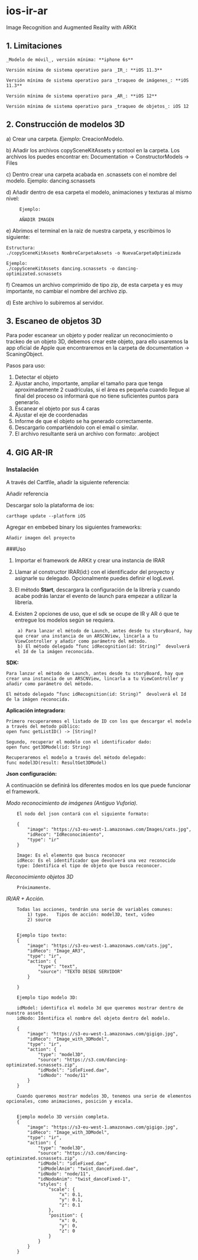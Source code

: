 # ios-ir-ar
Image Recognition and Augmented Reality with ARKit

## 1. Limitaciones

    _Modelo de móvil_, versión mínima: **iphone 6s**

    Versión mínima de sistema operativo para _IR_: **iOS 11.3**

    Versión mínima de sistema operativo para _traqueo de imágenes_: **iOS 11.3**

    Versión mínima de sistema operativo para _AR_: **iOS 12**

    Versión mínima de sistema operativo para _traqueo de objetos_: iOS 12 


## 2. Construcción de modelos 3D

a) Crear una carpeta.  *Ejemplo*: CreacionModelo.

b) Añadir los archivos copySceneKitAssets y scntool en la carpeta.
	Los archivos los puedes encontrar en: Documentation -> ConstructorModels -> Files


c) Dentro crear una carpeta acabada en .scnassets con el nombre del modelo. Ejemplo: dancing.scnassets

d) Añadir dentro de esa carpeta el modelo, animaciones y texturas al mismo nivel:

         Ejemplo:
         
         AÑADIR IMAGEN


e) Abrimos el terminal en la raiz de nuestra carpeta, y escribimos lo siguiente:

	Estructura:
	./copySceneKitAssets NombreCarpetaAssets -o NuevaCarpetaOptimizada
 
	Ejemplo:
	./copySceneKitAssets dancing.scnassets -o dancing-optimizated.scnassets


f) Creamos un archivo comprimido de tipo zip, de esta carpeta y es muy importante, no cambiar el nombre del archivo zip.

d) Este archivo lo subiremos al servidor.


## 3. Escaneo de objetos 3D

Para poder escanear un objeto y poder realizar un reconocimiento o trackeo de un objeto 3D, debemos crear este objeto, para ello usaremos la app oficial de Apple que encontraremos en la carpeta de documentation -> ScaningObject.

Pasos para uso:

1. Detectar el objeto
2. Ajustar ancho, importante, ampliar el tamaño para que tenga aproximadamente 2 cuadrículas, si el área es pequeña cuando llegue al final del proceso os informará que no tiene suficientes puntos para generarlo.
3. Escanear el objeto por sus 4 caras
4. Ajustar el eje de coordenadas
5. Informe de que el objeto se ha generado correctamente.	
6.  Descargarlo compartiéndolo con el email o similar.	
7. El archivo resultante será un archivo con formato:  .arobject



## 4. GIG AR-IR

### Instalación

A través del Cartfile, añadir la siguiente referencia:

Añadir referencia

Descargar solo la plataforma de ios:

	carthage update --platform iOS

Agregar en embebed binary los siguientes frameworks:

	Añadir imagen del proyecto

###Uso

1. Importar el framework de ARKit y crear una instancia de IRAR
2. Llamar al constructor IRAR(id:) con el identificador del proyecto y asignarle su delegado. Opcionalmente puedes definir el logLevel.
3. El método **Start**, descargara la configuración de la librería y cuando acabe podrás lanzar el evento de launch para empezar a utilizar la librería.
4. Existen 2 opciones de uso, que el sdk se ocupe de IR y AR ó que te entregue los modelos según se requiera.

		a) Para lanzar el método de Launch, antes desde tu storyBoard, hay que crear una instancia de un ARSCNView, lincarla a tu ViewController y añadir como parámetro del método.
		b) El método delegado “func idRecognition(id: String)”  devolverá el Id de la imágen reconocida.

**SDK:**

    Para lanzar el método de Launch, antes desde tu storyBoard, hay que crear una instancia de un ARSCNView, lincarla a tu ViewController y añadir como parámetro del método.

    El método delegado “func idRecognition(id: String)”  devolverá el Id de la imágen reconocida.


**Aplicación integradora:**

    Primero recuperaremos el listado de ID con los que descargar el modelo a través del metodo público:
    open func getListID() -> [String]?

    Segundo, recuperar el modelo con el identificador dado:
    open func get3DModel(id: String)

    Recuperaremos el modelo a través del método delegado:
    func model3D(result: ResultGet3DModel)



**Json configuración:**

A continuación se definirá los diferentes modos en los que puede funcionar el framework.


_Modo reconocimiento de imágenes (Antiguo Vuforia)._

        El nodo del json contará con el siguiente formato:

        {
            "image": "https://s3-eu-west-1.amazonaws.com/Images/cats.jpg",
            "idReco": "IdReconocimiento",
            "type": "ir"
        }

        Image: Es el elemento que busca reconocer
        idReco: Es el identificador que devolverá una vez reconocido
        type: Identifica el tipo de objeto que busca reconocer.

_Reconocimiento objetos 3D_

        Próximamente.

_IR/AR + Acción._

        Todas las acciones, tendrán una serie de variables comunes:
            1) type.   Tipos de acción: model3D, text, video
            2) source


        Ejemplo tipo texto:
        {
            "image": "https://s3-eu-west-1.amazonaws.com/cats.jpg",
            "idReco": "Image_AR3",
            "type": "ir",
            "action": {
                "type": "text",
                "source": "TEXTO DESDE SERVIDOR"
            }

        }

        Ejemplo tipo modelo 3D:

        idModel: identifica el modelo 3d que queremos mostrar dentro de nuestro assets
        idNodo: Identifica el nombre del objeto dentro del modelo.

        {
            "image": "https://s3-eu-west-1.amazonaws.com/gigigo.jpg",
            "idReco": "Image_with_3DModel",
            "type": "ir",
            "action": {
                "type": "model3D",
                "source": "https://s3.com/dancing-optimizated.scnassets.zip",
                "idModel": "idleFixed.dae",
                "idNodo": "node/11"
            }
        }

        Cuando queremos mostrar modelos 3D, tenemos una serie de elementos opcionales, como animaciones, posición y escala.


        Ejemplo modelo 3D versión completa.
        {
            "image": "https://s3-eu-west-1.amazonaws.com/gigigo.jpg",
            "idReco": "Image_with_3DModel",
            "type": "ir",
            "action": {
                "type": "model3D",
                "source": "https://s3.com/dancing-optimizated.scnassets.zip",
                "idModel": "idleFixed.dae",
                "idModelAnim": "twist_danceFixed.dae",
                "idNodo": "node/11",
                "idNodoAnim": "twist_danceFixed-1",
                "styles": {
                    "scale": {
                        "x": 0.1,
                        "y": 0.1,
                        "z": 0.1
                    },
                    "position": {
                        "x": 0,
                        "y": 0,
                        "z": 0
                    }
                }
            }
        }
